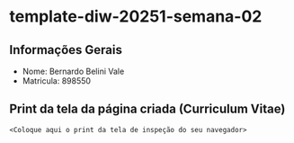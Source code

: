 # template-diw-20251-semana-02

## Informações Gerais
- Nome: Bernardo Belini Vale
- Matricula: 898550

## Print da tela da página criada (Curriculum Vitae)

`<Coloque aqui o print da tela de inspeção do seu navegador>`
